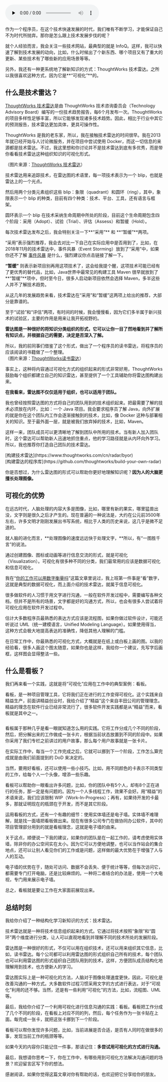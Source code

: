 <audio id="audio" title="23 | 可视化：一种更为直观的沟通方式" controls="" preload="none"><source id="mp3" src="https://static001.geekbang.org/resource/audio/17/dd/1784c96894eb88974790adba589430dd.mp3"></audio>

作为一个程序员，在这个技术快速发展的时代，我们唯有不断学习，才能保证自己不为时代所抛弃。那你是怎么跟上技术发展步伐的呢？

就个人经验而言，我会关注一些技术网站，最典型的就是 InfoQ。这样，我可以快速了解到技术发展的动向，比如，什么时候出了个新东西、哪个项目又有了重大的更新、某些技术有了哪些新的应用场景等等。

另外，我还有一种更系统地了解新知识的方式：ThoughtWorks 技术雷达。之所以我很喜欢这种方式，因为它是**“可视化”**的。

## 什么是技术雷达？

[ThoughtWorks 技术雷达](http://www.thoughtworks.com/radar)是由 ThoughtWorks 技术咨询委员会（Technology Advisory Board）编写的一份技术趋势报告，每6个月发布一次。ThoughtWorks 的项目多样性足够丰富，所以它能够发现诸多技术趋势。因此，相比于行业中其它的预测报告，技术雷达更加具体，更具可操作性。

ThoughtWorks 是我的老东家，所以，我在接触技术雷达的时间很早。我在2013年就已经开始与人讨论微服务，并在项目中尝试使用 Docker，而这一切信息的来源都是技术雷达。不过，我这里想和你讨论并不是技术雷达到底有多优秀，而是带你看看技术雷达这种组织知识的可视化形式。<br>
<img src="https://static001.geekbang.org/resource/image/85/40/856da8d06911c547f59c845aa1e94f40.jpg" alt="">

（图片来源：[ThoughtWorks 技术雷达](http://www.thoughtworks.com/radar)）

技术雷达用来追踪技术，在雷达图的术语里，每一项技术表示为一个 blip，也就是雷达上的一个光点。

然后用两个分类元素组织这些 blip：象限（quadrant）和圆环（ring），其中，象限表示一个 blip 的种类，目前有四个种类：技术、平台、工具，还有语言与框架。

圆环表示一个 blip 在技术采纳生命周期中所处的阶段，目前这个生命周期包含四个阶段：采用（Adopt）、试验（Trial）、评估（Assess）和暂缓（Hold）。

每次技术雷达发布之后，我会特别关注一下**“采用”** 和 **“暂缓”**两项。

“采用”表示强烈推荐，我会去对比一下自己在实际应用中是否用到了，比如，在2018年11月的技术雷达中，事件风暴（Event Storming）放到了“采用”中，如果你还不了解 [事件风暴](http://www.eventstorming.com) 是什么，强烈建议你点击链接了解一下。

**“暂缓”** 则表示新项目别再用这项技术了，这会给我提个醒，这项技术可能已经有了更优秀的替代品，比如，Java世界中最常见的构建工具 Maven 很早就放到了**“暂缓”**项中，但时至今日，很多人启动新项目依然会选择 Maven，多半这些人并不了解技术趋势。

从这几年的发展趋势来看，技术雷达在“采用”和“暂缓”这两项上给出的推荐，大部分是靠谱的。

至于“试验”和“评估”两项，有时间的时候，我会慢慢看，因为它们多半属于新兴技术的试验区，主要的作用是用来让我开拓视野的。

**雷达图是一种很好的将知识分类组织的形式，它可以让你一目了然地看到并了解所有知识点，并根据自己的需要，决定是否深入了解。**

所以，我的前同事们借鉴了这个形式，做出了一个程序员的读书雷达，将程序员的应该阅读的书籍做了一个整理。<br>
<img src="https://static001.geekbang.org/resource/image/a3/70/a3458d87858d50b0b638c8d5c1f3bd70.png" alt=""><br>
（图片来源：[ThoughtWorks读书雷达](http://insights.thoughtworkers.org/reading-radar-2016/)）

事实上，这种将内容通过可视化方式的组织起来的形式非常好用，ThoughtWorks 鼓励每个组织都建立自己的知识雷达，甚至提供了一个工具辅助你将雷达图构建出来。

**在我看来，雷达图不仅仅适用于组织，也可以适用于团队。**

我也曾经按照雷达图的方式将自己的团队用到的技术组织起来。把最需要了解的技术必须放在内环，比如：一个 Java 项目。我会要求程序员了解 Java，向外扩展的就是你在这个团队内工作会逐渐接触到的技术，比如，像 Docker 这种与部署相关的知识。至于最外面一层，就是被我们放弃掉的技术，比如，Maven。

这样一来，团队成员可以更清晰地了解到团队中所用的技术。当有新人加入团队时，这个雷达可以帮助新人迅速地抓住重点，他的学习路径就是从内环向外学习。所以，我也推荐你打造自己团队的技术雷达。

> 
<p>[构建技术雷达](https://www.thoughtworks.com/cn/radar/byor)<br>
[构建雷达的程序库](https://github.com/thoughtworks/build-your-own-radar)</p>


你是否想过，为什么雷达图的形式可以帮助你更好地理解知识呢？**因为人的大脑更擅长处理图像。**

## 可视化的优势

在远古时代，人脑处理的内容大多是图像，比如，哪里有新的果实，哪里猛兽出没，文字则是很久之后才产生的。现在普遍的一种说法是，大约在公元前3500年左右，许多文明才刚刚发展出书写系统，相比于人类的历史来说，这几乎是微不足道的。

就人脑的进化而言，**处理图像的速度远远快于处理文字，**所以，有“一图胜千言”的说法。

通过创建图像、图标或动画等进行信息交流的形式，就是可视化（Visualization）。可视化有很多种不同的分类，我们最常用的应该是数据可视化和信息可视化。

我在“[你的工作可以用数字衡量吗](http://time.geekbang.org/column/article/76929)”这篇文章里说过，我上班第一件事是“看”数字，这就是典型的数据可视化，而上面介绍的技术雷达，就属于信息可视化。

很多做软件的人习惯于用文字进行沟通，一般在软件开发过程中，需要编写各种文档，但并不是所有的场景，文字都是好的沟通方式，所以，也会有很多人尝试着将可视化应用在软件开发过程中。

估计大多数程序员最熟悉的表达方式应该是流程图，如果你做过软件设计，可能还听说过 UML（统一建模语言，Unified Modeling Language）。如果使用得当，这种方式会极大地提高表达的准确性，降低其他人理解的门槛。

在日常工作中，你最熟悉的可视化方式，大概就是在纸上或白板上画的图。以我的经验看，很多人画这个图太随意，如果你也是这样，我给你一个建议，先写字后画框，这样图会显得整洁一些。

## 什么是看板？

我们再来看一个实践，这就是将“可视化”应用在工作中的典型案例：看板。

看板，是一种项目管理工具，它将我们正在进行的工作变得可视化。这个实践来自精益生产，前面讲精益创业时，我给介绍了“精益”这个来自丰田公司的管理理念。精益的理念在软件行业已经非常流行了，很多软件开发实践都是从“精益”而来，看板就是其中之一。

<img src="https://static001.geekbang.org/resource/image/2c/07/2c0754dd615fac0467eaa68d627d9307.png" alt="">

看板属于那种几乎是看一眼就知道怎么用的实践。它将工作分成几个不同的阶段，然后，把分解出来的工作做成一张卡片，根据当前状态放置到不同的阶段中。如果你采用了我们专栏之前讲过的用户故事，那么每个用户故事就是一张卡片。

在实际工作中，每当一个工作完成之后，它就可以挪到下一个阶段，工作怎么算完成就是由我们前面提到的 DoD 来决定的。

当然，要用好看板，还可以使用一些小技巧。比如，用不同颜色的卡表示不同类型的工作，给每个人一个头像，增添一些乐趣。

看板可以帮助你一眼看出许多问题，比如，你的团队中有5个人，却有8个正在进行的任务，那一定是有问题的。因为一个人多线程工作，效果不会好。用“精益”的术语来说，我们应该限制 WIP（Work-In-Progress）；再有，如果待开发的卡最多，那就证明现在的瓶颈在于开发，而不是其它阶段。

运用看板的方式，还有一个有趣的细节：使用实体墙还是电子墙。实体墙不难理解，就是找一面墙把看板做出来。现在有很多公司专门在做协同办公软件，其中的项目管理部分用到的就是看板理念，这就是电子墙的由来。

关于这点，顺便说一下我的建议，如果你的团队是在一起工作的，请考虑使用实体墙，除非你的办公空间实在太小。因为它可以方便地调整，也可以当作站会的集合地点，还可以让别人看见你们的工作或是问题，这样做的最大优势在于增强了人与人的互动。

电子墙的优势在于，随处可访问、数据不会丢失、便于统计等等，但每次访问它，都需要专门打开电脑，还是比较麻烦的。一种将二者结合的办法是，使用一个大电视，专门用来展示电子墙。

总之，看板就是要让工作在大家面前展现出来。

## 总结时刻

我给你介绍了一种结构化学习新知识的方式：技术雷达。

技术雷达就是一种将技术信息组织起来的方式。它通过将技术按照“象限”和“圆环”两个维度进行分类，让人可以直观地看到并理解不同的技术所处的发展阶段。

雷达图是一种很好的形式，不仅可以用在组织技术，还可以用来组织其它信息，比如，读书雷达。每个公司都可以利用雷达图的形式组织自己所有的技术，每个团队也可以利用雷达图的形式组织自己团队用到的技术，这样，方便团队成员结构化地理解用到技术，也方便新人的学习。

雷达图实际上是一种可视化的方法，人脑对于图像处理速度更快，因此，可视化是改善沟通的一种方式。大多数软件过程习惯采用文字的方式进行表达，对于“可视化”利用的还不够。当然，还是有一些利用“可视化”的方法，比如，流程图、UML 等。

最后，我给你介绍了一个利用可视化进行信息沟通的实践：看板。看板把工作分成了几个不同的阶段，在看板上对应不同的列，然后，每个任务作为一张卡贴在上面。每完成一张卡，就把这张卡挪到下一个阶段。

看板可以帮你发现许多问题，比如，当前进展是否合适，是否有人同时在做很多的事，发现当前工作的瓶颈等等。

如果今天的内容你只能记住一件事，那请记住：**多尝试用可视化的方式进行沟通。**

最后，我想请你思考一下，你在工作中，有哪些用到可视化方法解决沟通问题的场景？欢迎留言区写下你的想法。

感谢阅读，如果你觉得这篇文章对你有帮助的话，也欢迎把它分享给你的朋友。
